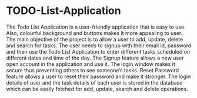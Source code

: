 # TODO-List-Application
The Todo List Application is a user-friendly application that is easy to use. Also, colourful background and buttons makes it more appealing to user. The main objective of the project is to allow a user to add, update, delete and search for tasks. The user needs to signup with their email id, password and then use the Todo List Application to enter different tasks scheduled on different dates and time of the day. The Signup feature allows a new user open account in the application and use it. The login window makes it secure thus preventing others to see someone’s tasks. Reset Password feature allows a user to reset their password and make it stronger. The login details of user and the task details of each user is stored in the database which can be easily fetched for add, update, search and delete operations.
